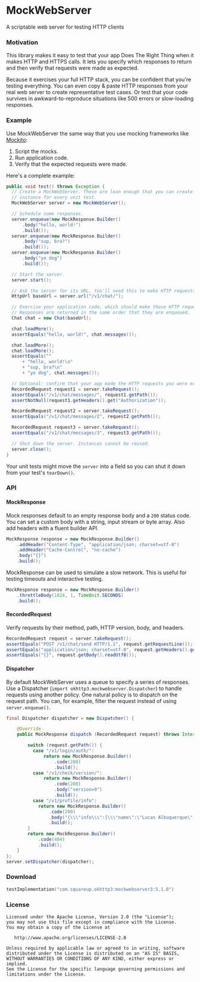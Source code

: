 MockWebServer
=============

A scriptable web server for testing HTTP clients


### Motivation

This library makes it easy to test that your app Does The Right Thing when it
makes HTTP and HTTPS calls. It lets you specify which responses to return and
then verify that requests were made as expected.

Because it exercises your full HTTP stack, you can be confident that you're
testing everything. You can even copy & paste HTTP responses from your real web
server to create representative test cases. Or test that your code survives in
awkward-to-reproduce situations like 500 errors or slow-loading responses.


### Example

Use MockWebServer the same way that you use mocking frameworks like
[Mockito](https://github.com/mockito/mockito):

1. Script the mocks.
2. Run application code.
3. Verify that the expected requests were made.

Here's a complete example:

```java
public void test() throws Exception {
  // Create a MockWebServer. These are lean enough that you can create a new
  // instance for every unit test.
  MockWebServer server = new MockWebServer();

  // Schedule some responses.
  server.enqueue(new MockResponse.Builder()
      .body("hello, world!")
      .build());
  server.enqueue(new MockResponse.Builder()
      .body("sup, bra?")
      .build());
  server.enqueue(new MockResponse.Builder()
      .body("yo dog")
      .build());

  // Start the server.
  server.start();

  // Ask the server for its URL. You'll need this to make HTTP requests.
  HttpUrl baseUrl = server.url("/v1/chat/");

  // Exercise your application code, which should make those HTTP requests.
  // Responses are returned in the same order that they are enqueued.
  Chat chat = new Chat(baseUrl);

  chat.loadMore();
  assertEquals("hello, world!", chat.messages());

  chat.loadMore();
  chat.loadMore();
  assertEquals(""
      + "hello, world!\n"
      + "sup, bra?\n"
      + "yo dog", chat.messages());

  // Optional: confirm that your app made the HTTP requests you were expecting.
  RecordedRequest request1 = server.takeRequest();
  assertEquals("/v1/chat/messages/", request1.getPath());
  assertNotNull(request1.getHeaders().get("Authorization"));

  RecordedRequest request2 = server.takeRequest();
  assertEquals("/v1/chat/messages/2", request2.getPath());

  RecordedRequest request3 = server.takeRequest();
  assertEquals("/v1/chat/messages/3", request3.getPath());

  // Shut down the server. Instances cannot be reused.
  server.close();
}
```

Your unit tests might move the `server` into a field so you can shut it down
from your test's `tearDown()`.

### API

#### MockResponse

Mock responses default to an empty response body and a `200` status code.
You can set a custom body with a string, input stream or byte array. Also
add headers with a fluent builder API.

```java
MockResponse response = new MockResponse.Builder()
    .addHeader("Content-Type", "application/json; charset=utf-8")
    .addHeader("Cache-Control", "no-cache")
    .body("{}")
    .build();
```

MockResponse can be used to simulate a slow network. This is useful for
testing timeouts and interactive testing.

```java
MockResponse response = new MockResponse.Builder()
    .throttleBody(1024, 1, TimeUnit.SECONDS)
    .build();
```


#### RecordedRequest

Verify requests by their method, path, HTTP version, body, and headers.

```java
RecordedRequest request = server.takeRequest();
assertEquals("POST /v1/chat/send HTTP/1.1", request.getRequestLine());
assertEquals("application/json; charset=utf-8", request.getHeaders().get("Content-Type"));
assertEquals("{}", request.getBody().readUtf8());
```

#### Dispatcher

By default MockWebServer uses a queue to specify a series of responses. Use a
Dispatcher (`import okhttp3.mockwebserver.Dispatcher`) to handle requests using another policy. One natural policy is to
dispatch on the request path.
You can, for example, filter the request instead of using `server.enqueue()`.

```java
final Dispatcher dispatcher = new Dispatcher() {

    @Override
    public MockResponse dispatch (RecordedRequest request) throws InterruptedException {

        switch (request.getPath()) {
          case "/v1/login/auth/":
              return new MockResponse.Builder()
                  .code(200)
                  .build();
          case "/v1/check/version/":
              return new MockResponse.Builder()
                  .code(200)
                  .body("version=9")
                  .build();
          case "/v1/profile/info":
            return new MockResponse.Builder()
                .code(200)
                .body("{\\\"info\\\":{\\\"name\":\"Lucas Albuquerque\",\"age\":\"21\",\"gender\":\"male\"}}")
                .build();
        }
        return new MockResponse.Builder()
            .code(404)
            .build();
    }
};
server.setDispatcher(dispatcher);
```


### Download

```kotlin
testImplementation("com.squareup.okhttp3:mockwebserver3:5.1.0")
```

### License

    Licensed under the Apache License, Version 2.0 (the "License");
    you may not use this file except in compliance with the License.
    You may obtain a copy of the License at

       http://www.apache.org/licenses/LICENSE-2.0

    Unless required by applicable law or agreed to in writing, software
    distributed under the License is distributed on an "AS IS" BASIS,
    WITHOUT WARRANTIES OR CONDITIONS OF ANY KIND, either express or implied.
    See the License for the specific language governing permissions and
    limitations under the License.
